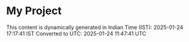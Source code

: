 # My Project

This content is dynamically generated in Indian Time (IST): 2025-01-24 17:17:41 IST
Converted to UTC: 2025-01-24 11:47:41 UTC
